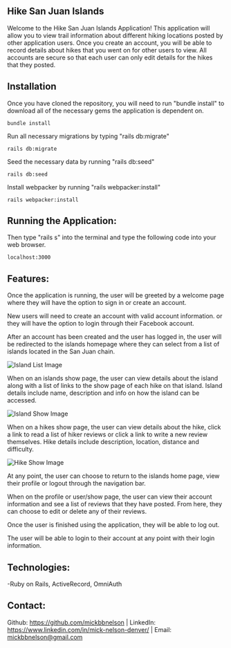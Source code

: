 ## Hike San Juan Islands

Welcome to the Hike San Juan Islands Application!  This application will allow you to view trail information about different hiking locations posted by other application users.  Once you create an account, you will be able to record details about hikes that you went on for other users to view.  All accounts are secure so that each user can only edit details for the hikes that they posted.  

## Installation

Once you have cloned the repository, you will need to run "bundle install" to download all of the necessary gems the application is dependent on.

    bundle install

Run all necessary migrations by typing "rails db:migrate"

    rails db:migrate

Seed the necessary data by running "rails db:seed"

    rails db:seed

Install webpacker by running "rails webpacker:install"

    rails webpacker:install

## Running the Application:

Then type "rails s" into the terminal and type the following code into your web browser.

    localhost:3000

## Features:

Once the application is running, the user will be greeted by a welcome page where they will have the option to sign in or create an account.

New users will need to create an account with valid account information. or they will have the option to login through their Facebook account.

After an account has been created and the user has logged in, the user will be redirected to the islands homepage where they can select from a list of islands located in the San Juan chain.

![Island List Image](https://i.postimg.cc/h45PjJf5/San-Juan-Islands-List-Image.jpg)

When on an islands show page, the user can view details about the island along with a list of links to the show page of each hike on that island.  Island details include name, description and info on how the island can be accessed.

![Island Show Image](https://i.postimg.cc/s2jRKyMW/Island-Show-Image.jpg)

When on a hikes show page, the user can view details about the hike, click a link to read a list of hiker reviews or click a link to write a new review themselves. Hike details include description, location, distance and difficulty.

![Hike Show Image](https://i.postimg.cc/8cM194Nf/Hike-Show-Page.jpg)

At any point, the user can choose to return to the islands home page, view their profile or logout through the navigation bar.

When on the profile or user/show page, the user can view their account information and see a list of reviews that they have posted.  From here, they can choose to edit or delete any of their reviews.

Once the user is finished using the application, they will be able to log out.

The user will be able to login to their account at any point with their login information.

## Technologies:

-Ruby on Rails, ActiveRecord, OmniAuth

## Contact:

Github: https://github.com/mickbbnelson | LinkedIn: https://www.linkedin.com/in/mick-nelson-denver/ | Email: mickbbnelson@gmail.com

